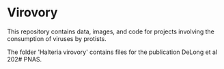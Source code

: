 # Virovory

This repository contains data, images, and code for projects involving the consumption of viruses by protists.

The folder 'Halteria virovory' contains files for the publication DeLong et al 202# PNAS.
